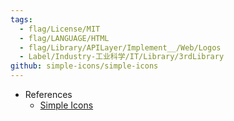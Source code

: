 ```yaml
---
tags:
  - flag/License/MIT
  - flag/LANGUAGE/HTML
  - flag/Library/APILayer/Implement__/Web/Logos
  - Label/Industry-工业科学/IT/Library/3rdLibrary
github: simple-icons/simple-icons
---
```


- References
    - [Simple Icons](https://simpleicons.org/)
